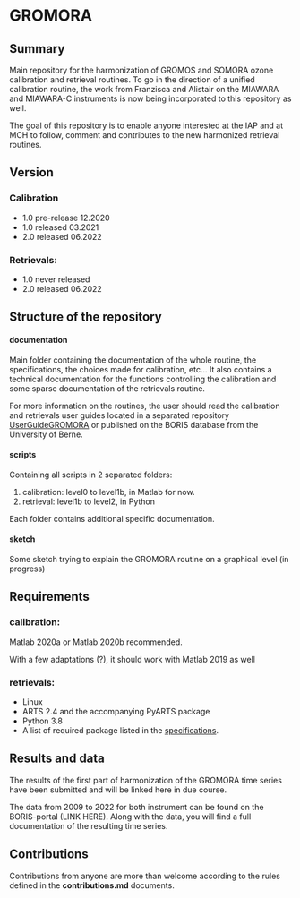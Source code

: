 # GROMORA 

## Summary
Main repository for the harmonization of GROMOS and SOMORA ozone calibration and retrieval routines. To go in the direction of a unified calibration routine, the work from Franzisca and Alistair on the MIAWARA and MIAWARA-C instruments is now being incorporated to this repository as well. 

The goal of this repository is to enable anyone interested at the IAP and at MCH to follow, comment and contributes to the new harmonized retrieval routines.

## Version

### Calibration
* 1.0 pre-release 12.2020
* 1.0 released 03.2021
* 2.0 released 06.2022

### Retrievals:
* 1.0 never released
* 2.0 released 06.2022

## Structure of the repository
#### documentation 
Main folder containing the documentation of the whole routine, the specifications, the choices made for calibration, etc... It also contains a technical documentation for the functions controlling the calibration and some sparse documentation of the retrievals routine. 

For more information on the routines, the user should read the calibration and retrievals user guides located in a separated repository [UserGuideGROMORA](https://git.iap.unibe.ch/IAP_MCH/UserGuideGROMORA.git) or published on the BORIS database from the University of Berne.

#### scripts
Containing all scripts in 2 separated folders: 
1. calibration: level0 to level1b, in Matlab for now. 
2. retrieval: level1b to level2, in Python

Each folder contains additional specific documentation. 

#### sketch

Some sketch trying to explain the GROMORA routine on a graphical level (in progress)

## Requirements

### calibration: 
Matlab 2020a or Matlab 2020b recommended. 

With a few adaptations (?), it should work with Matlab 2019 as well

### retrievals:
* Linux
* ARTS 2.4 and the accompanying PyARTS package
* Python 3.8
* A list of required package listed in the [specifications](/scripts/env_file_GROMORA.txt). 

## Results and data

The results of the first part of harmonization of the GROMORA time series have been submitted and will be linked here in due course.

The data from 2009 to 2022 for both instrument can be found on the BORIS-portal (LINK HERE). Along with the data, you will find a full documentation of the resulting time series.


## Contributions
Contributions from anyone are more than welcome according to the rules defined in the **contributions.md** documents.

